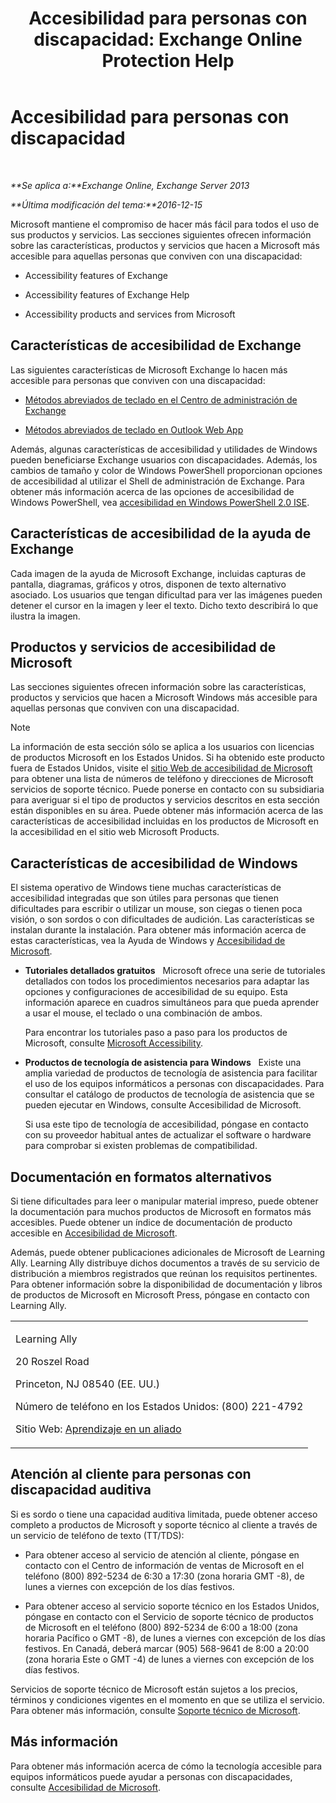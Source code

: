 ﻿---
title: 'Accesibilidad para personas con discapacidad: Exchange Online Protection Help'
TOCTitle: Accesibilidad para personas con discapacidad
ms:assetid: a7203ebd-ffac-4a8d-a2d0-6c8a61c8eeb8
ms:mtpsurl: https://technet.microsoft.com/es-es/library/JJ150559(v=EXCHG.150)
ms:contentKeyID: 48268519
ms.date: 05/23/2018
mtps_version: v=EXCHG.150
ms.translationtype: MT
---

# Accesibilidad para personas con discapacidad

 

_**Se aplica a:**Exchange Online, Exchange Server 2013_

_**Última modificación del tema:**2016-12-15_

Microsoft mantiene el compromiso de hacer más fácil para todos el uso de sus productos y servicios. Las secciones siguientes ofrecen información sobre las características, productos y servicios que hacen a Microsoft más accesible para aquellas personas que conviven con una discapacidad:

  - Accessibility features of Exchange

  - Accessibility features of Exchange Help

  - Accessibility products and services from Microsoft

## Características de accesibilidad de Exchange

Las siguientes características de Microsoft Exchange lo hacen más accesible para personas que conviven con una discapacidad:

  - [Métodos abreviados de teclado en el Centro de administración de Exchange](https://technet.microsoft.com/es-es/library/jj150484\(v=exchg.150\))

  - [Métodos abreviados de teclado en Outlook Web App](https://go.microsoft.com/fwlink/p/?linkid=268079)

Además, algunas características de accesibilidad y utilidades de Windows pueden beneficiarse Exchange usuarios con discapacidades. Además, los cambios de tamaño y color de Windows PowerShell proporcionan opciones de accesibilidad al utilizar el Shell de administración de Exchange. Para obtener más información acerca de las opciones de accesibilidad de Windows PowerShell, vea [accesibilidad en Windows PowerShell 2.0 ISE](https://go.microsoft.com/fwlink/p/?linkid=258240).

## Características de accesibilidad de la ayuda de Exchange

Cada imagen de la ayuda de Microsoft Exchange, incluidas capturas de pantalla, diagramas, gráficos y otros, disponen de texto alternativo asociado. Los usuarios que tengan dificultad para ver las imágenes pueden detener el cursor en la imagen y leer el texto. Dicho texto describirá lo que ilustra la imagen.

## Productos y servicios de accesibilidad de Microsoft

Las secciones siguientes ofrecen información sobre las características, productos y servicios que hacen a Microsoft Windows más accesible para aquellas personas que conviven con una discapacidad.


> [!NOTE]
> La información de esta sección sólo se aplica a los usuarios con licencias de productos Microsoft en los Estados Unidos. Si ha obtenido este producto fuera de Estados Unidos, visite el <A href="https://www.microsoft.com/enable">sitio Web de accesibilidad de Microsoft</A> para obtener una lista de números de teléfono y direcciones de Microsoft servicios de soporte técnico. Puede ponerse en contacto con su subsidiaria para averiguar si el tipo de productos y servicios descritos en esta sección están disponibles en su área. Puede obtener más información acerca de las características de accesibilidad incluidas en los productos de Microsoft en la accesibilidad en el sitio web Microsoft Products.



## Características de accesibilidad de Windows

El sistema operativo de Windows tiene muchas características de accesibilidad integradas que son útiles para personas que tienen dificultades para escribir o utilizar un mouse, son ciegas o tienen poca visión, o son sordos o con dificultades de audición. Las características se instalan durante la instalación. Para obtener más información acerca de estas características, vea la Ayuda de Windows y [Accesibilidad de Microsoft](https://go.microsoft.com/fwlink/p/?linkid=18139).

  - **Tutoriales detallados gratuitos**   Microsoft ofrece una serie de tutoriales detallados con todos los procedimientos necesarios para adaptar las opciones y configuraciones de accesibilidad de su equipo. Esta información aparece en cuadros simultáneos para que pueda aprender a usar el mouse, el teclado o una combinación de ambos.
    
    Para encontrar los tutoriales paso a paso para los productos de Microsoft, consulte [Microsoft Accessibility](https://go.microsoft.com/fwlink/p/?linkid=18139).

  - **Productos de tecnología de asistencia para Windows**   Existe una amplia variedad de productos de tecnología de asistencia para facilitar el uso de los equipos informáticos a personas con discapacidades. Para consultar el catálogo de productos de tecnología de asistencia que se pueden ejecutar en Windows, consulte Accesibilidad de Microsoft.
    
    Si usa este tipo de tecnología de accesibilidad, póngase en contacto con su proveedor habitual antes de actualizar el software o hardware para comprobar si existen problemas de compatibilidad.

## Documentación en formatos alternativos

Si tiene dificultades para leer o manipular material impreso, puede obtener la documentación para muchos productos de Microsoft en formatos más accesibles. Puede obtener un índice de documentación de producto accesible en [Accesibilidad de Microsoft](https://go.microsoft.com/fwlink/p/?linkid=18139).

Además, puede obtener publicaciones adicionales de Microsoft de Learning Ally. Learning Ally distribuye dichos documentos a través de su servicio de distribución a miembros registrados que reúnan los requisitos pertinentes. Para obtener información sobre la disponibilidad de documentación y libros de productos de Microsoft en Microsoft Press, póngase en contacto con Learning Ally.


<table>
<colgroup>
<col style="width: 100%" />
</colgroup>
<tbody>
<tr class="odd">
<td><p>Learning Ally</p>
<p>20 Roszel Road</p>
<p>Princeton, NJ 08540 (EE. UU.)</p>
<p>Número de teléfono en los Estados Unidos: (800) 221-4792</p>
<p>Sitio Web: <a href="https://www.learningally.org/">Aprendizaje en un aliado</a></p></td>
</tr>
</tbody>
</table>


## Atención al cliente para personas con discapacidad auditiva

Si es sordo o tiene una capacidad auditiva limitada, puede obtener acceso completo a productos de Microsoft y soporte técnico al cliente a través de un servicio de teléfono de texto (TT/TDS):

  - Para obtener acceso al servicio de atención al cliente, póngase en contacto con el Centro de información de ventas de Microsoft en el teléfono (800) 892-5234 de 6:30 a 17:30 (zona horaria GMT -8), de lunes a viernes con excepción de los días festivos.

  - Para obtener acceso al servicio soporte técnico en los Estados Unidos, póngase en contacto con el Servicio de soporte técnico de productos de Microsoft en el teléfono (800) 892-5234 de 6:00 a 18:00 (zona horaria Pacífico o GMT -8), de lunes a viernes con excepción de los días festivos. En Canadá, deberá marcar (905) 568-9641 de 8:00 a 20:00 (zona horaria Este o GMT -4) de lunes a viernes con excepción de los días festivos.

Servicios de soporte técnico de Microsoft están sujetos a los precios, términos y condiciones vigentes en el momento en que se utiliza el servicio. Para obtener más información, consulte [Soporte técnico de Microsoft](https://go.microsoft.com/fwlink/p/?linkid=18142).

## Más información

Para obtener más información acerca de cómo la tecnología accesible para equipos informáticos puede ayudar a personas con discapacidades, consulte [Accesibilidad de Microsoft](http://go.microsoft.com/fwlink/p/?linkid=18139).

